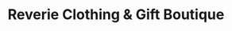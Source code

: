 ---
title: "Reverie Clothing & Gift Boutique"
url: /escondido/reverie-clothing-und-gift-boutique/
shop: Modehaus
---